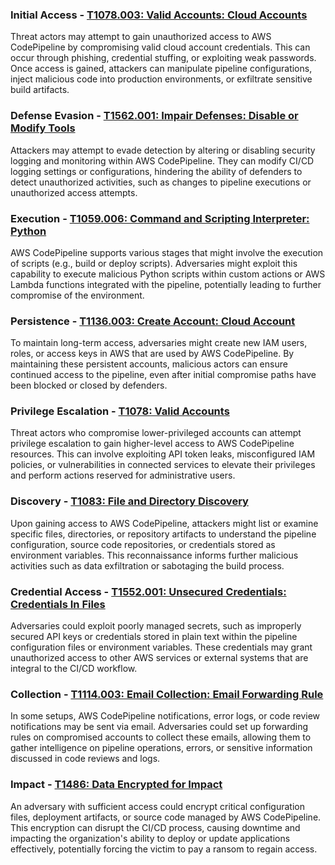 ### Initial Access - [T1078.003: Valid Accounts: Cloud Accounts](https://attack.mitre.org/techniques/T1078/003/)
Threat actors may attempt to gain unauthorized access to AWS CodePipeline by compromising valid cloud account credentials. This can occur through phishing, credential stuffing, or exploiting weak passwords. Once access is gained, attackers can manipulate pipeline configurations, inject malicious code into production environments, or exfiltrate sensitive build artifacts.

### Defense Evasion - [T1562.001: Impair Defenses: Disable or Modify Tools](https://attack.mitre.org/techniques/T1562/001/)
Attackers may attempt to evade detection by altering or disabling security logging and monitoring within AWS CodePipeline. They can modify CI/CD logging settings or configurations, hindering the ability of defenders to detect unauthorized activities, such as changes to pipeline executions or unauthorized access attempts.

### Execution - [T1059.006: Command and Scripting Interpreter: Python](https://attack.mitre.org/techniques/T1059/006/)
AWS CodePipeline supports various stages that might involve the execution of scripts (e.g., build or deploy scripts). Adversaries might exploit this capability to execute malicious Python scripts within custom actions or AWS Lambda functions integrated with the pipeline, potentially leading to further compromise of the environment.

### Persistence - [T1136.003: Create Account: Cloud Account](https://attack.mitre.org/techniques/T1136/003/)
To maintain long-term access, adversaries might create new IAM users, roles, or access keys in AWS that are used by AWS CodePipeline. By maintaining these persistent accounts, malicious actors can ensure continued access to the pipeline, even after initial compromise paths have been blocked or closed by defenders.

### Privilege Escalation - [T1078: Valid Accounts](https://attack.mitre.org/techniques/T1078/)
Threat actors who compromise lower-privileged accounts can attempt privilege escalation to gain higher-level access to AWS CodePipeline resources. This can involve exploiting API token leaks, misconfigured IAM policies, or vulnerabilities in connected services to elevate their privileges and perform actions reserved for administrative users.

### Discovery - [T1083: File and Directory Discovery](https://attack.mitre.org/techniques/T1083/)
Upon gaining access to AWS CodePipeline, attackers might list or examine specific files, directories, or repository artifacts to understand the pipeline configuration, source code repositories, or credentials stored as environment variables. This reconnaissance informs further malicious activities such as data exfiltration or sabotaging the build process.

### Credential Access - [T1552.001: Unsecured Credentials: Credentials In Files](https://attack.mitre.org/techniques/T1552/001/)
Adversaries could exploit poorly managed secrets, such as improperly secured API keys or credentials stored in plain text within the pipeline configuration files or environment variables. These credentials may grant unauthorized access to other AWS services or external systems that are integral to the CI/CD workflow.

### Collection - [T1114.003: Email Collection: Email Forwarding Rule](https://attack.mitre.org/techniques/T1114/003/)
In some setups, AWS CodePipeline notifications, error logs, or code review notifications may be sent via email. Adversaries could set up forwarding rules on compromised accounts to collect these emails, allowing them to gather intelligence on pipeline operations, errors, or sensitive information discussed in code reviews and logs.

### Impact - [T1486: Data Encrypted for Impact](https://attack.mitre.org/techniques/T1486/)
An adversary with sufficient access could encrypt critical configuration files, deployment artifacts, or source code managed by AWS CodePipeline. This encryption can disrupt the CI/CD process, causing downtime and impacting the organization's ability to deploy or update applications effectively, potentially forcing the victim to pay a ransom to regain access.
